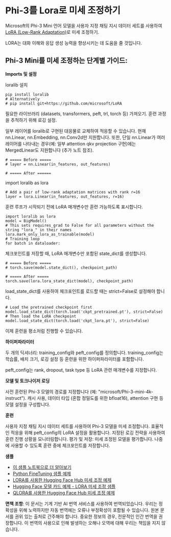 # **Phi-3를 Lora로 미세 조정하기**

Microsoft의 Phi-3 Mini 언어 모델을 사용자 지정 채팅 지시 데이터 세트를 사용하여 [LoRA (Low-Rank Adaptation)](https://github.com/microsoft/LoRA?WT.mc_id=aiml-138114-kinfeylo)로 미세 조정하기.

LORA는 대화 이해와 응답 생성 능력을 향상시키는 데 도움을 줄 것입니다.

## Phi-3 Mini를 미세 조정하는 단계별 가이드:

**Imports 및 설정**

loralib 설치

```
pip install loralib
# Alternatively
# pip install git+https://github.com/microsoft/LoRA

```

필요한 라이브러리 (datasets, transformers, peft, trl, torch 등) 가져오기.
훈련 과정을 추적하기 위해 로깅 설정.

일부 레이어를 loralib로 구현된 대응물로 교체하여 적응할 수 있습니다. 현재 nn.Linear, nn.Embedding, nn.Conv2d만 지원합니다. 또한, 단일 nn.Linear가 여러 레이어를 나타내는 경우(예: 일부 attention qkv projection 구현)에는 MergedLinear도 지원합니다 (추가 노트 참조).

```
# ===== Before =====
# layer = nn.Linear(in_features, out_features)
```

```
# ===== After ======
```

import loralib as lora

```
# Add a pair of low-rank adaptation matrices with rank r=16
layer = lora.Linear(in_features, out_features, r=16)
```

훈련 루프가 시작되기 전에 LoRA 매개변수만 훈련 가능하도록 표시합니다.

```
import loralib as lora
model = BigModel()
# This sets requires_grad to False for all parameters without the string "lora_" in their names
lora.mark_only_lora_as_trainable(model)
# Training loop
for batch in dataloader:
```

체크포인트를 저장할 때, LoRA 매개변수만 포함된 state_dict를 생성합니다.

```
# ===== Before =====
# torch.save(model.state_dict(), checkpoint_path)
```
```
# ===== After =====
torch.save(lora.lora_state_dict(model), checkpoint_path)
```

load_state_dict를 사용하여 체크포인트를 로드할 때는 strict=False로 설정해야 합니다.

```
# Load the pretrained checkpoint first
model.load_state_dict(torch.load('ckpt_pretrained.pt'), strict=False)
# Then load the LoRA checkpoint
model.load_state_dict(torch.load('ckpt_lora.pt'), strict=False)
```

이제 훈련을 평소처럼 진행할 수 있습니다.

**하이퍼파라미터**

두 개의 딕셔너리: training_config와 peft_config를 정의합니다. training_config는 학습률, 배치 크기, 로깅 설정 등 훈련을 위한 하이퍼파라미터를 포함합니다.

peft_config는 rank, dropout, task type 등 LoRA 관련 매개변수를 지정합니다.

**모델 및 토크나이저 로딩**

사전 훈련된 Phi-3 모델의 경로를 지정합니다 (예: "microsoft/Phi-3-mini-4k-instruct"). 캐시 사용, 데이터 타입 (혼합 정밀도를 위한 bfloat16), attention 구현 등 모델 설정을 구성합니다.

**훈련**

사용자 지정 채팅 지시 데이터 세트를 사용하여 Phi-3 모델을 미세 조정합니다. 효율적인 적응을 위해 peft_config의 LoRA 설정을 활용합니다. 지정된 로깅 전략을 사용하여 훈련 진행 상황을 모니터링합니다.
평가 및 저장: 미세 조정된 모델을 평가합니다.
나중에 사용할 수 있도록 훈련 중에 체크포인트를 저장합니다.

**샘플**
- [이 샘플 노트북으로 더 알아보기](../../../../code/04.Finetuning/Phi_3_Inference_Finetuning.ipynb)
- [Python FineTuning 샘플 예제](../../../../code/04.Finetuning/FineTrainingScript.py)
- [LORA를 사용한 Hugging Face Hub 미세 조정 예제](../../../../code/04.Finetuning/Phi-3-finetune-lora-python.ipynb)
- [Hugging Face 모델 카드 예제 - LORA 미세 조정 샘플](https://huggingface.co/microsoft/Phi-3-mini-4k-instruct/blob/main/sample_finetune.py)
- [QLORA를 사용한 Hugging Face Hub 미세 조정 예제](../../../../code/04.Finetuning/Phi-3-finetune-qlora-python.ipynb)

**면책 조항**:
이 문서는 기계 기반 AI 번역 서비스를 사용하여 번역되었습니다. 우리는 정확성을 위해 노력하지만 자동 번역에는 오류나 부정확성이 포함될 수 있습니다. 원본 문서를 권위 있는 출처로 간주해야 합니다. 중요한 정보의 경우, 전문적인 인간 번역을 권장합니다. 이 번역의 사용으로 인해 발생하는 오해나 오역에 대해 우리는 책임을 지지 않습니다.